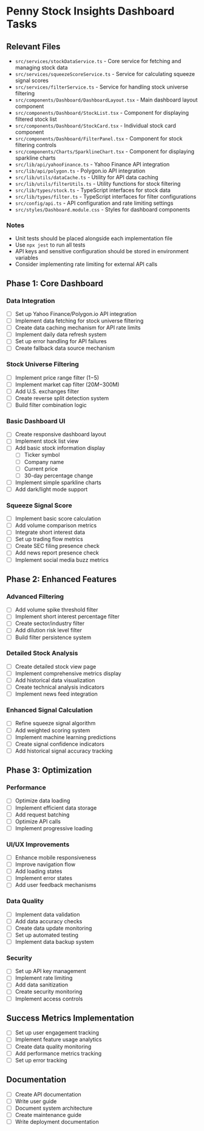 # Penny Stock Insights Dashboard Tasks

## Relevant Files

- `src/services/stockDataService.ts` - Core service for fetching and managing stock data
- `src/services/squeezeScoreService.ts` - Service for calculating squeeze signal scores
- `src/services/filterService.ts` - Service for handling stock universe filtering
- `src/components/Dashboard/DashboardLayout.tsx` - Main dashboard layout component
- `src/components/Dashboard/StockList.tsx` - Component for displaying filtered stock list
- `src/components/Dashboard/StockCard.tsx` - Individual stock card component
- `src/components/Dashboard/FilterPanel.tsx` - Component for stock filtering controls
- `src/components/Charts/SparklineChart.tsx` - Component for displaying sparkline charts
- `src/lib/api/yahooFinance.ts` - Yahoo Finance API integration
- `src/lib/api/polygon.ts` - Polygon.io API integration
- `src/lib/utils/dataCache.ts` - Utility for API data caching
- `src/lib/utils/filterUtils.ts` - Utility functions for stock filtering
- `src/lib/types/stock.ts` - TypeScript interfaces for stock data
- `src/lib/types/filter.ts` - TypeScript interfaces for filter configurations
- `src/config/api.ts` - API configuration and rate limiting settings
- `src/styles/Dashboard.module.css` - Styles for dashboard components

### Notes

- Unit tests should be placed alongside each implementation file
- Use `npx jest` to run all tests
- API keys and sensitive configuration should be stored in environment variables
- Consider implementing rate limiting for external API calls

## Phase 1: Core Dashboard

### Data Integration

- [ ] Set up Yahoo Finance/Polygon.io API integration
- [ ] Implement data fetching for stock universe filtering
- [ ] Create data caching mechanism for API rate limits
- [ ] Implement daily data refresh system
- [ ] Set up error handling for API failures
- [ ] Create fallback data source mechanism

### Stock Universe Filtering

- [ ] Implement price range filter ($1-$5)
- [ ] Implement market cap filter ($20M-$300M)
- [ ] Add U.S. exchanges filter
- [ ] Create reverse split detection system
- [ ] Build filter combination logic

### Basic Dashboard UI

- [ ] Create responsive dashboard layout
- [ ] Implement stock list view
- [ ] Add basic stock information display
  - [ ] Ticker symbol
  - [ ] Company name
  - [ ] Current price
  - [ ] 30-day percentage change
- [ ] Implement simple sparkline charts
- [ ] Add dark/light mode support

### Squeeze Signal Score

- [ ] Implement basic score calculation
- [ ] Add volume comparison metrics
- [ ] Integrate short interest data
- [ ] Set up trading flow metrics
- [ ] Create SEC filing presence check
- [ ] Add news report presence check
- [ ] Implement social media buzz metrics

## Phase 2: Enhanced Features

### Advanced Filtering

- [ ] Add volume spike threshold filter
- [ ] Implement short interest percentage filter
- [ ] Create sector/industry filter
- [ ] Add dilution risk level filter
- [ ] Build filter persistence system

### Detailed Stock Analysis

- [ ] Create detailed stock view page
- [ ] Implement comprehensive metrics display
- [ ] Add historical data visualization
- [ ] Create technical analysis indicators
- [ ] Implement news feed integration

### Enhanced Signal Calculation

- [ ] Refine squeeze signal algorithm
- [ ] Add weighted scoring system
- [ ] Implement machine learning predictions
- [ ] Create signal confidence indicators
- [ ] Add historical signal accuracy tracking

## Phase 3: Optimization

### Performance

- [ ] Optimize data loading
- [ ] Implement efficient data storage
- [ ] Add request batching
- [ ] Optimize API calls
- [ ] Implement progressive loading

### UI/UX Improvements

- [ ] Enhance mobile responsiveness
- [ ] Improve navigation flow
- [ ] Add loading states
- [ ] Implement error states
- [ ] Add user feedback mechanisms

### Data Quality

- [ ] Implement data validation
- [ ] Add data accuracy checks
- [ ] Create data update monitoring
- [ ] Set up automated testing
- [ ] Implement data backup system

### Security

- [ ] Set up API key management
- [ ] Implement rate limiting
- [ ] Add data sanitization
- [ ] Create security monitoring
- [ ] Implement access controls

## Success Metrics Implementation

- [ ] Set up user engagement tracking
- [ ] Implement feature usage analytics
- [ ] Create data quality monitoring
- [ ] Add performance metrics tracking
- [ ] Set up error tracking

## Documentation

- [ ] Create API documentation
- [ ] Write user guide
- [ ] Document system architecture
- [ ] Create maintenance guide
- [ ] Write deployment documentation

